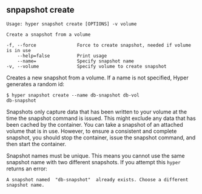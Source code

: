 ## snpapshot create

    Usage: hyper snapshot create [OPTIONS] -v volume

    Create a snapshot from a volume
    
    -f, --force               Force to create snapshot, needed if volume is in use
        --help=false          Print usage
        --name=               Specify snapshot name
    -v, --volume              Specify volume to create snapshot

Creates a new snapshot from a volume. If a name is not specified, Hyper generates a random id:

	$ hyper snapshot create --name db-snapshot db-vol
	db-snapshot

Snapshots only capture data that has been written to your volume at the time the snapshot command is issued. This might exclude any data that has been cached by the container. You can take a snapshot of an attached volume that is in use. However, to ensure a consistent and complete snapshot, you should stop the container, issue the snapshot command, and then start the container.

Snapshot names must be unique.  This means you cannot use the same snapshot name with two different snapshots.  If you attempt this `hyper` returns an error:

```
A snapshot named  "db-snapshot"  already exists. Choose a different snapshot name.
```
